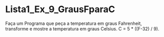 # Lista1_Ex_9_GrausFparaC
Faça um Programa que peça a temperatura em graus Fahrenheit, transforme e mostre a temperatura em graus Celsius. C = 5 * ((F-32) / 9).
